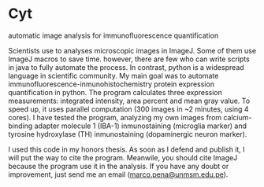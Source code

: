 # Cyt

automatic image analysis for immunofluorescence quantification

Scientists use to analyses microscopic images in ImageJ. Some of them use ImageJ macros to save time. 
however, there are few who can write scripts in java to fully automate the process. In contrast, python is a  widespread language  in scientific community. My main goal was to automate immunofluorescence-inmunohistochemistry protein expression quantification in python. The program calculates three expression measurements: 
integrated intensity, area percent and mean gray value. 
To speed up, it uses parallel computation (300 images in ~2 minutes, using 4 cores). 
I have tested the program, analyzing my own images from calcium-binding adapter molecule 1 (IBA-1) inmunostaining (microglia marker) 
and tyrosine hydroxylase (TH) inmunostaining (dopaminergic neuron marker). 

I used this code in my honors thesis. As soon as I defend and publish it, I will put the way to cite the program. Meanwile, you should cite ImageJ because the program use it in the analysis. If you have any doubt or improvement, just send me an email (marco.pena@unmsm.edu.pe). 



